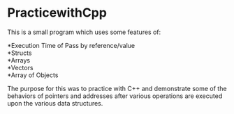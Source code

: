 # PracticewithCpp

This is a small program which uses some features of:

*Execution Time of Pass by reference/value \
*Structs\
*Arrays \
*Vectors \
*Array of Objects 

The purpose for this was to practice with C++ and demonstrate some of the behaviors of pointers and addresses after various operations are executed upon the various data structures.
